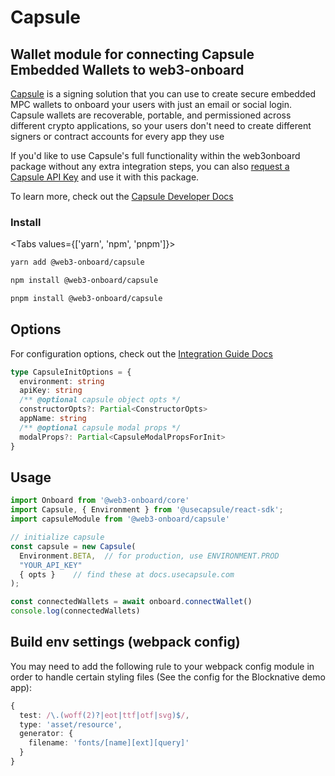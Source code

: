 # Capsule

## Wallet module for connecting Capsule Embedded Wallets to web3-onboard

[Capsule](https://usecapsule.com/) is a signing solution that you can use to create secure embedded MPC wallets to onboard your users with just an email or social login. Capsule wallets are recoverable, portable, and permissioned across different crypto applications, so your users don't need to create different signers or contract accounts for every app they use

If you'd like to use Capsule's full functionality within the web3onboard package without any extra integration steps, you can also [request a Capsule API Key](https://usecapsule.com/api) and use it with this package.

To learn more, check out the [Capsule Developer Docs](https://docs.usecapsule.com/)

### Install

<Tabs values={['yarn', 'npm', 'pnpm']}>
<TabPanel value="yarn">

```sh copy
yarn add @web3-onboard/capsule
```

</TabPanel>
<TabPanel value="npm">

```sh copy
npm install @web3-onboard/capsule
```

</TabPanel>
<TabPanel value="pnpm">

```sh copy
pnpm install @web3-onboard/capsule
```

</TabPanel>
</Tabs>

## Options

For configuration options, check out the [Integration Guide Docs](https://docs.usecapsule.com/integration-guide)

```typescript
type CapsuleInitOptions = {
  environment: string
  apiKey: string
  /** @optional capsule object opts */
  constructorOpts?: Partial<ConstructorOpts>
  appName: string
  /** @optional capsule modal props */
  modalProps?: Partial<CapsuleModalPropsForInit>
}
```

## Usage

```typescript
import Onboard from '@web3-onboard/core'
import Capsule, { Environment } from '@usecapsule/react-sdk';
import capsuleModule from '@web3-onboard/capsule'

// initialize capsule
const capsule = new Capsule(
  Environment.BETA,  // for production, use ENVIRONMENT.PROD
  "YOUR_API_KEY"
  { opts }    // find these at docs.usecapsule.com
);

const connectedWallets = await onboard.connectWallet()
console.log(connectedWallets)
```

## Build env settings (webpack config)

You may need to add the following rule to your webpack config module
in order to handle certain styling files (See the config for the
Blocknative demo app):

```typescript
{
  test: /\.(woff(2)?|eot|ttf|otf|svg)$/,
  type: 'asset/resource',
  generator: {
    filename: 'fonts/[name][ext][query]'
  }
}
```
